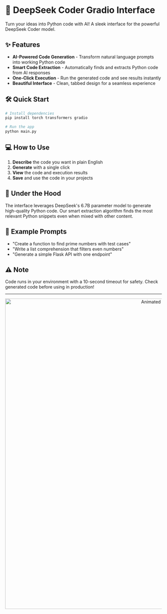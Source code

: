 # 🚀 DeepSeek Coder Gradio Interface

Turn your ideas into Python code with AI! A sleek interface for the powerful DeepSeek Coder model.

## ✨ Features

- **AI-Powered Code Generation** - Transform natural language prompts into working Python code
- **Smart Code Extraction** - Automatically finds and extracts Python code from AI responses
- **One-Click Execution** - Run the generated code and see results instantly
- **Beautiful Interface** - Clean, tabbed design for a seamless experience

## 🛠️ Quick Start

```bash
# Install dependencies
pip install torch transformers gradio

# Run the app
python main.py
```

## 💻 How to Use

1. **Describe** the code you want in plain English
2. **Generate** with a single click
3. **View** the code and execution results
4. **Save** and use the code in your projects

## 🧠 Under the Hood

The interface leverages DeepSeek's 6.7B parameter model to generate high-quality Python code. Our smart extraction algorithm finds the most relevant Python snippets even when mixed with other content.

## 📝 Example Prompts

- "Create a function to find prime numbers with test cases"
- "Write a list comprehension that filters even numbers"
- "Generate a simple Flask API with one endpoint"

## ⚠️ Note

Code runs in your environment with a 10-second timeout for safety. Check generated code before using in production!

---
<p align="center">
  <img src="./deepseekcoder.gif" alt="Animated Coding GIF" width="1000"/>
</p>

